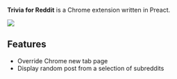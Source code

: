 **Trivia for Reddit** is a Chrome extension written in Preact.

![][preview]

Features
---

- Override Chrome new tab page
- Display random post from a selection of subreddits

[preview]: https://github.com/pioug/trivia-reddit/blob/master/store/screenshot-1.png
